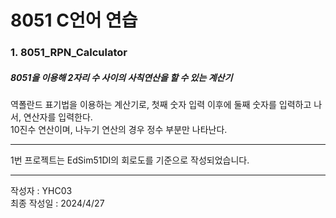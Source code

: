 # 8051 C언어 연습
<!-- # 8051 C Language Practice -->

### 1. 8051_RPN_Calculator

##### 8051을 이용해 2자리 수 사이의 사칙연산을 할 수 있는 계산기

역폴란드 표기법을 이용하는 계산기로, 첫째 숫자 입력 이후에 둘째 숫자를 입력하고 나서, 연산자를 입력한다.  
10진수 연산이며, 나누기 연산의 경우 정수 부분만 나타난다.  

---
1번 프로젝트는 EdSim51DI의 회로도를 기준으로 작성되었습니다.

---
작성자 : YHC03  
최종 작성일 : 2024/4/27
